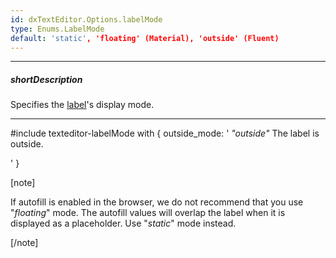 ```yaml
---
id: dxTextEditor.Options.labelMode
type: Enums.LabelMode
default: 'static', 'floating' (Material), 'outside' (Fluent)
---
```

---
##### shortDescription
Specifies the [label](/api-reference/10%20UI%20Components/dxTextEditor/1%20Configuration/label.md '{currentpath}/#label')'s display mode.

---
#include texteditor-labelMode with {
    outside_mode: '
        <tr>
        <td><i>"outside"</i></td>
        <td>The label is outside.</td>
        <td><div class="simulator-desktop-container" data-view="/Content/Applications/25_1/UIWidgets/TextEditor/labelModeOutside/index.html, /Content/Applications/25_1/UIWidgets/TextEditor/labelModeOutside/index.js, /Content/Applications/25_1/UIWidgets/TextEditor/labelModeOutside/index.css"></div></td>
    </tr>'
}

[note]

If autofill is enabled in the browser, we do not recommend that you use "*floating*" mode. The autofill values will overlap the label when it is displayed as a placeholder. Use "*static*" mode instead.

[/note]